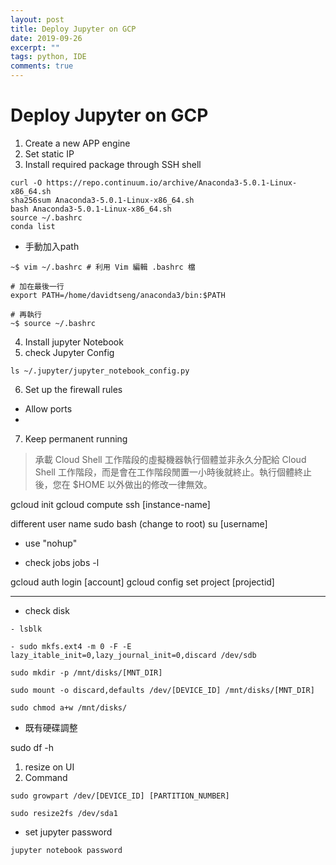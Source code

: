 ```yaml
---
layout: post
title: Deploy Jupyter on GCP
date: 2019-09-26
excerpt: ""
tags: python, IDE
comments: true
---
```

# Deploy Jupyter on GCP

1. Create a new APP engine
2. Set static IP
3. Install required package through SSH shell
```python=
curl -O https://repo.continuum.io/archive/Anaconda3-5.0.1-Linux-x86_64.sh
sha256sum Anaconda3-5.0.1-Linux-x86_64.sh
bash Anaconda3-5.0.1-Linux-x86_64.sh
source ~/.bashrc
conda list
```
* 手動加入path
```python=
~$ vim ~/.bashrc # 利用 Vim 編輯 .bashrc 檔

# 加在最後一行
export PATH=/home/davidtseng/anaconda3/bin:$PATH

# 再執行
~$ source ~/.bashrc
```

4. Install jupyter Notebook
5. check Jupyter Config
```python=
ls ~/.jupyter/jupyter_notebook_config.py
```

6. Set up the firewall rules
- Allow ports
- 

7. Keep permanent running
> 承載 Cloud Shell 工作階段的虛擬機器執行個體並非永久分配給 Cloud Shell 工作階段，而是會在工作階段閒置一小時後就終止。執行個體終止後，您在 $HOME 以外做出的修改一律無效。
> 

gcloud init
gcloud compute ssh [instance-name]

different user name
sudo bash (change to root)
su [username]


* use "nohup"
- check jobs
jobs -l

gcloud auth login [account]
gcloud config set project [projectid]


---
* check disk
```
- lsblk

- sudo mkfs.ext4 -m 0 -F -E lazy_itable_init=0,lazy_journal_init=0,discard /dev/sdb

sudo mkdir -p /mnt/disks/[MNT_DIR]

sudo mount -o discard,defaults /dev/[DEVICE_ID] /mnt/disks/[MNT_DIR]

sudo chmod a+w /mnt/disks/
```
- 既有硬碟調整

sudo df -h

1. resize on UI
2. Command
```
sudo growpart /dev/[DEVICE_ID] [PARTITION_NUMBER]

sudo resize2fs /dev/sda1
```

* set jupyter password
```python=
jupyter notebook password
```
